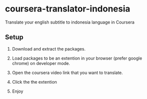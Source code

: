 # coursera-translator-indonesia
Translate your english subtitle to indonesia language in Coursera

## Setup
1. Download and extract the packages.
2. Load packages to be an extention in your browser (prefer google chrome) on developer mode.
3. Open the coursera video link that you want to translate.
4. Click the the extention

6. Enjoy
